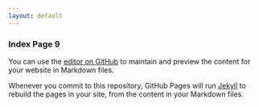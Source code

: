 ```yaml
---
layout: default
---
```

### Index Page 9

You can use the [editor on GitHub](https://github.com/Moxygon/PagesTest/edit/master/README.md) to maintain and preview the content for your website in Markdown files.

Whenever you commit to this repository, GitHub Pages will run [Jekyll](https://jekyllrb.com/) to rebuild the pages in your site, from the content in your Markdown files.
